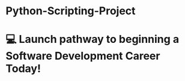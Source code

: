 # Python-Scripting-Project

# 💻 Launch pathway to beginning a Software Development Career Today!  

